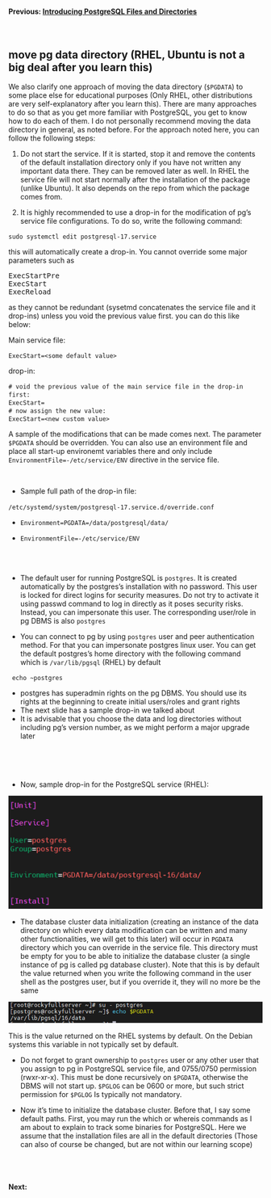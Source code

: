 #### Previous: [Introducing PostgreSQL Files and Directories](introducing_postgresql_files_and_directories.md)
<br/>

## move pg data directory (RHEL, Ubuntu is not a big deal after you learn this)

We also clarify one approach of moving the data directory (`$PGDATA`) to some place else for educational purposes (Only RHEL, other distributions
 are very self-explanatory after you learn this). There are many approaches to do so
 that as you get more familiar with PostgreSQL, you get to know how to do each of them. I do not personally recommend moving the data directory in
 general, as noted before. For the approach noted here, you can follow the following steps:

1. Do not start the service. If it is started, stop it and remove the contents of the default installation directory only if you have not written any
 important data there. They can be removed later as well. In RHEL the service file will not start normally after the installation of the package
 (unlike Ubuntu). It also depends on the repo from which the package comes from.

2. It is highly recommended to use a drop-in for the modification of pg’s service file configurations. To do so, write the following command:

```shell
sudo systemctl edit postgresql-17.service
```

this will automatically create a drop-in. You cannot override some major parameters such as 

<pre>
ExecStartPre
ExecStart
ExecReload
</pre>

 as they cannot be redundant (sysetmd concatenates the service file and it drop-ins) unless you void the previous value first.
 you can do this like below:
 
 Main service file:
 
 ```shell
 ExecStart=<some default value>
 ```
 
 drop-in:
 ```shell
 # void the previous value of the main service file in the drop-in first:
 ExecStart=
 # now assign the new value:
 ExecStart=<new custom value>
 ```
  
 A sample of the modifications that can be made comes next. The parameter `$PGDATA` should be overridden. You can also
 use an environment file and place all start-up environemt variables there and only include `EnvironmentFile=-/etc/service/ENV`
 directive in the service file.


<br/>



* Sample full path of the drop-in file:

`/etc/systemd/system/postgresql-17.service.d/override.conf`

* `Environment=PGDATA=/data/postgresql/data/`
 
* `EnvironmentFile=-/etc/service/ENV`

<br/>
<br/>

 
* The default user for running PostgreSQL is `postgres`. It is created automatically by the postgres’s installation with no password. This user is
 locked for direct logins for security measures. Do not try to activate it using passwd command to log in directly as it poses security risks. Instead, you can
 impersonate this user. The corresponding user/role in pg DBMS is also `postgres`



* You can connect to pg by using `postgres` user and peer authentication method. For that you can impersonate postgres linux user. You can get the default postgres’s
 home directory with the following command which is `/var/lib/pgsql` (RHEL) by default
```shell 
 echo ~postgres
``` 
* postgres has superadmin rights on the pg DBMS. You should use its rights at the beginning to create initial users/roles and grant rights
* The next slide has a sample drop-in we talked about
* It is advisable that you choose the data and log directories without including pg’s version number, as we might perform a major upgrade later 

<br/>
<br/>
<br/>


* Now, sample drop-in for the PostgreSQL service (RHEL):

![movepgdatadir.png](image/introduction2postgresql/movepgdatadir.png)



* The database cluster data initialization (creating an instance of the data directory on which every data modification can be written and many other functionalities,
 we will get to this later) will occur in `PGDATA` directory which you can override in the service file. This directory must be empty for you to be able
 to initialize the database cluster (a single instance of pg is called pg database cluster). Note that this is by default the value returned
 when you write the following command in the user shell as the postgres user, but if you override it, they will no more be the same
 
![pgdata.png](image/introduction2postgresql/pgdata.png)

This is the value returned on the RHEL systems by default. On the Debian systems this variable in not typically set by default.


* Do not forget to grant ownership to `postgres` user or any other user that you assign to pg in PostgreSQL service file, and 0755/0750 permission (rwxr-xr-x).
 This must be done recursively on `$PGDATA`, otherwise the DBMS will not start up. `$PGLOG` can be 0600 or more, but such strict permission for `$PGLOG` Is
 typically not mandatory.


* Now it’s time to initialize the database cluster. Before that, I say some default paths. First, you may run the which or whereis commands
 as I am about to explain to track some binaries for PostgreSQL. Here we assume that the installation files are all in the default directories
 (Those can also of course be changed, but are not within our learning scope)


<br/>
<br/>

#### Next: []()

